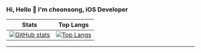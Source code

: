 ### Hi, Hello 🤘 I'm cheonsong, iOS Developer

| Stats | Top Langs |
| ------|:---------:|
| [![GitHub stats](https://github-readme-stats.vercel.app/api?username=cheonsong)](https://github.com/anuraghazra/github-readme-stats) | [![Top Langs](https://github-readme-stats.vercel.app/api/top-langs/?username=cheonsong&langs_count=3)](https://github.com/anuraghazra/github-readme-stats) |

---
